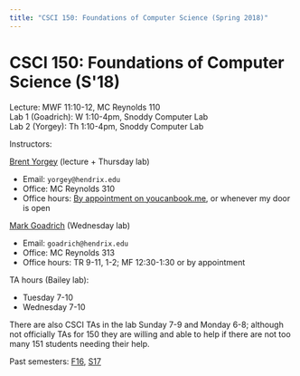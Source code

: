 ```yaml
---
title: "CSCI 150: Foundations of Computer Science (Spring 2018)"
---
```

CSCI 150: Foundations of Computer Science (S'18)
=======================================

Lecture: MWF 11:10-12, MC Reynolds 110  
Lab 1 (Goadrich): W 1:10-4pm, Snoddy Computer Lab  
Lab 2 (Yorgey): Th 1:10-4pm, Snoddy Computer Lab  

Instructors:

[Brent Yorgey](http://ozark.hendrix.edu/~yorgey/) (lecture + Thursday lab)

* Email: `yorgey@hendrix.edu`
* Office: MC Reynolds 310
* Office hours:
  [By appointment on youcanbook.me](https://byorgey.youcanbook.me/),
  or whenever my door is open

[Mark Goadrich](http://mark.goadrich.com/) (Wednesday lab)

* Email: `goadrich@hendrix.edu`
* Office: MC Reynolds 313
* Office hours: TR 9-11, 1-2; MF 12:30-1:30 or by appointment

TA hours (Bailey lab):

* Tuesday 7-10
* Wednesday 7-10

There are also CSCI TAs in the lab Sunday 7-9 and Monday 6-8; although
not officially TAs for 150 they are willing and able to help if there
are not too many 151 students needing their help.

Past semesters: [F16](f16/), [S17](s17/)
